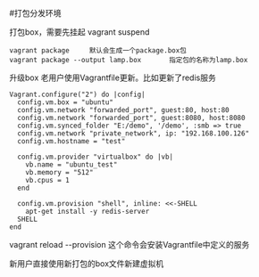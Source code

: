 #打包分发环境

打包box，需要先挂起
vagrant suspend
```
vagrant package		默认会生成一个package.box包
vagrant package --output lamp.box		指定包的名称为lamp.box
```

升级box
老用户使用Vagrantfile更新。比如更新了redis服务
```
Vagrant.configure("2") do |config|
  config.vm.box = "ubuntu"
  config.vm.network "forwarded_port", guest:80, host:80
  config.vm.network "forwarded_port", guest:8080, host:8080
  config.vm.synced_folder "E:/demo", '/demo', :smb => true
  config.vm.network "private_network", ip: "192.168.100.126"
  config.vm.hostname = "test"

  config.vm.provider "virtualbox" do |vb|
    vb.name = "ubuntu_test"
    vb.memory = "512"
    vb.cpus = 1
  end

  config.vm.provision "shell", inline: <<-SHELL
    apt-get install -y redis-server
  SHELL
end
```
vagrant reload --provision  这个命令会安装Vagrantfile中定义的服务

新用户直接使用新打包的box文件新建虚拟机